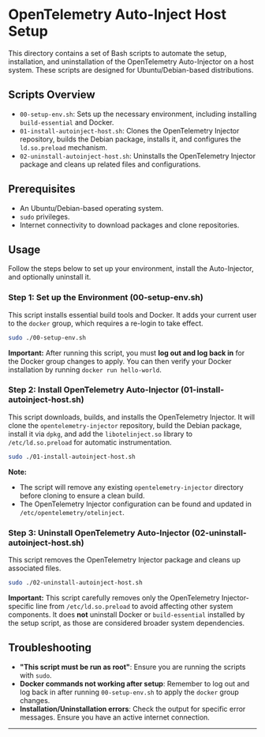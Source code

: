 # OpenTelemetry Auto-Inject Host Setup

This directory contains a set of Bash scripts to automate the setup, installation, and uninstallation of the OpenTelemetry Auto-Injector on a host system. These scripts are designed for Ubuntu/Debian-based distributions.

## Scripts Overview

*   `00-setup-env.sh`: Sets up the necessary environment, including installing `build-essential` and Docker.
*   `01-install-autoinject-host.sh`: Clones the OpenTelemetry Injector repository, builds the Debian package, installs it, and configures the `ld.so.preload` mechanism.
*   `02-uninstall-autoinject-host.sh`: Uninstalls the OpenTelemetry Injector package and cleans up related files and configurations.

## Prerequisites

*   An Ubuntu/Debian-based operating system.
*   `sudo` privileges.
*   Internet connectivity to download packages and clone repositories.

## Usage

Follow the steps below to set up your environment, install the Auto-Injector, and optionally uninstall it.

### Step 1: Set up the Environment (00-setup-env.sh)

This script installs essential build tools and Docker. It adds your current user to the `docker` group, which requires a re-login to take effect.

```bash
sudo ./00-setup-env.sh
```

**Important:** After running this script, you must **log out and log back in** for the Docker group changes to apply. You can then verify your Docker installation by running `docker run hello-world`.

### Step 2: Install OpenTelemetry Auto-Injector (01-install-autoinject-host.sh)

This script downloads, builds, and installs the OpenTelemetry Injector. It will clone the `opentelemetry-injector` repository, build the Debian package, install it via `dpkg`, and add the `libotelinject.so` library to `/etc/ld.so.preload` for automatic instrumentation.

```bash
sudo ./01-install-autoinject-host.sh
```

**Note:**
*   The script will remove any existing `opentelemetry-injector` directory before cloning to ensure a clean build.
*   The OpenTelemetry Injector configuration can be found and updated in `/etc/opentelemetry/otelinject`.

### Step 3: Uninstall OpenTelemetry Auto-Injector (02-uninstall-autoinject-host.sh)

This script removes the OpenTelemetry Injector package and cleans up associated files.

```bash
sudo ./02-uninstall-autoinject-host.sh
```

**Important:** This script carefully removes only the OpenTelemetry Injector-specific line from `/etc/ld.so.preload` to avoid affecting other system components. It does **not** uninstall Docker or `build-essential` installed by the setup script, as those are considered broader system dependencies.

## Troubleshooting

*   **"This script must be run as root"**: Ensure you are running the scripts with `sudo`.
*   **Docker commands not working after setup**: Remember to log out and log back in after running `00-setup-env.sh` to apply the `docker` group changes.
*   **Installation/Uninstallation errors**: Check the output for specific error messages. Ensure you have an active internet connection.

---